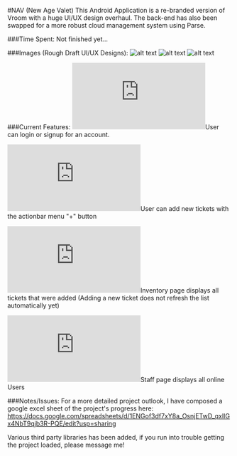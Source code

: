 #NAV (New Age Valet)
This Android Application is a re-branded version of Vroom with a huge UI/UX design overhaul. The back-end has also been swapped for a more robust cloud management system using Parse.

###Time Spent: 
Not finished yet...

###Images (Rough Draft UI/UX Designs):
![alt text](https://raw.githubusercontent.com/chumlychum/NAV/master/demo/login.jpg "image")
![alt text](https://raw.githubusercontent.com/chumlychum/NAV/blob/master/demo/inventory.jpg "image")
![alt text](https://raw.githubusercontent.com/chumlychum/NAV/blob/master/demo/addticket.jpg "image")

###Current Features:
![alt text](http://forum.bodybuilding.com/attachment.php?attachmentid=4854623&d=1346914394 "check")User can login or signup for an account.

![alt text](http://forum.bodybuilding.com/attachment.php?attachmentid=4854623&d=1346914394 "check")User can add new tickets with the actionbar menu "+" button

![alt text](http://forum.bodybuilding.com/attachment.php?attachmentid=4854623&d=1346914394 "check")Inventory page displays all tickets that were added (Adding a new ticket does not refresh the list automatically yet)
		
![alt text](http://forum.bodybuilding.com/attachment.php?attachmentid=4854623&d=1346914394 "check")Staff page displays all online Users

###Notes/Issues:
For a more detailed project outlook, I have composed a google excel sheet of the project's progress here:
https://docs.google.com/spreadsheets/d/1ENGof3df7xY8a_OsnjETwD_qxIlGx4NbT9qjb3R-PQE/edit?usp=sharing

Various third party libraries has been added, if you run into trouble getting the project loaded, please message me!
